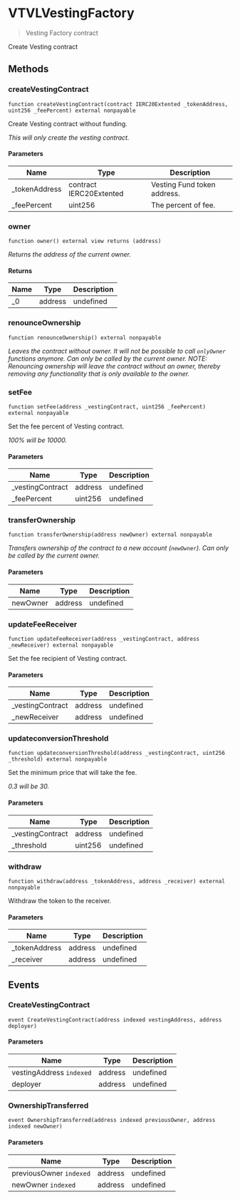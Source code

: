# VTVLVestingFactory



> Vesting Factory contract

Create Vesting contract



## Methods

### createVestingContract

```solidity
function createVestingContract(contract IERC20Extented _tokenAddress, uint256 _feePercent) external nonpayable
```

Create Vesting contract without funding.

*This will only create the vesting contract.*

#### Parameters

| Name | Type | Description |
|---|---|---|
| _tokenAddress | contract IERC20Extented | Vesting Fund token address. |
| _feePercent | uint256 | The percent of fee. |

### owner

```solidity
function owner() external view returns (address)
```



*Returns the address of the current owner.*


#### Returns

| Name | Type | Description |
|---|---|---|
| _0 | address | undefined |

### renounceOwnership

```solidity
function renounceOwnership() external nonpayable
```



*Leaves the contract without owner. It will not be possible to call `onlyOwner` functions anymore. Can only be called by the current owner. NOTE: Renouncing ownership will leave the contract without an owner, thereby removing any functionality that is only available to the owner.*


### setFee

```solidity
function setFee(address _vestingContract, uint256 _feePercent) external nonpayable
```

Set the fee percent of Vesting contract.

*100% will be 10000.*

#### Parameters

| Name | Type | Description |
|---|---|---|
| _vestingContract | address | undefined |
| _feePercent | uint256 | undefined |

### transferOwnership

```solidity
function transferOwnership(address newOwner) external nonpayable
```



*Transfers ownership of the contract to a new account (`newOwner`). Can only be called by the current owner.*

#### Parameters

| Name | Type | Description |
|---|---|---|
| newOwner | address | undefined |

### updateFeeReceiver

```solidity
function updateFeeReceiver(address _vestingContract, address _newReceiver) external nonpayable
```

Set the fee recipient of Vesting contract.



#### Parameters

| Name | Type | Description |
|---|---|---|
| _vestingContract | address | undefined |
| _newReceiver | address | undefined |

### updateconversionThreshold

```solidity
function updateconversionThreshold(address _vestingContract, uint256 _threshold) external nonpayable
```

Set the minimum price that will take the fee.

*0.3 will be 30.*

#### Parameters

| Name | Type | Description |
|---|---|---|
| _vestingContract | address | undefined |
| _threshold | uint256 | undefined |

### withdraw

```solidity
function withdraw(address _tokenAddress, address _receiver) external nonpayable
```

Withdraw the token to the receiver.



#### Parameters

| Name | Type | Description |
|---|---|---|
| _tokenAddress | address | undefined |
| _receiver | address | undefined |



## Events

### CreateVestingContract

```solidity
event CreateVestingContract(address indexed vestingAddress, address deployer)
```





#### Parameters

| Name | Type | Description |
|---|---|---|
| vestingAddress `indexed` | address | undefined |
| deployer  | address | undefined |

### OwnershipTransferred

```solidity
event OwnershipTransferred(address indexed previousOwner, address indexed newOwner)
```





#### Parameters

| Name | Type | Description |
|---|---|---|
| previousOwner `indexed` | address | undefined |
| newOwner `indexed` | address | undefined |



